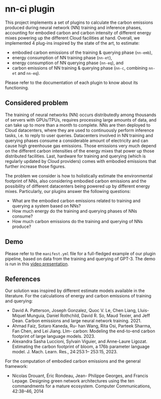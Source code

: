 # nn-ci plugin

This project implements a set of plugins to calculate the carbon emissions produced during neural network (NN) training and inference phases, accounting for embodied carbon and carbon intensity of different energy mixes powering up the different Cloud facilities at hand. 
Overall, we implemented 4 plug-ins inspired by the state of the art, to estimate:
- embodied carbon emissions of the training & querying phase (`nn-emb`),
- energy consumption of NN training phase (`nn-et`),
- energy consumption of NN querying phase (`nn-eq`), and
- carbon emissions of NN training & querying phase (`nn-c`, combining `nn-et` and `nn-eq`).

Please refer to the documentation of each plugin to know about its functioning.

## Considered problem

The training of neural networks (NN) occurs distributedly among thousands of
servers with GPUs/TPUs, requires processing large amounts of data, and can
take up to more than a month to complete. NNs are then deployed to Cloud
datacenters, where they are used to continuously perform inference tasks, i.e.
to reply to user queries. Datacenters involved in NN training and querying
phases consume a considerable amount of electricity and can cause high
greenhouse gas emissions. Those emissions very much depend on the different
carbon intensities of the energy mixes that power up those distributed
facilities. Last, hardware for training and querying (which is regularly
updated by Cloud providers) comes with embodied emissions that further
increase those figures.

The problem we consider is how to holistically estimate the environmental
footprint of NNs, also considering embodied carbon emissions and the
possibility of different datacenters being powered up by different energy
mixes. Particularly, our plugins answer the following questions:

- What are the embodied carbon emissions related to training and querying a
  system based on NNs?
- How much energy do the training and querying phases of NNs consume?
- How much carbon emissions do the training and querying of NNs produce?


## Demo

Please refer to the `manifest.yml` file for a full-fledged example of our plugin pipeline, based on data from the training and querying of GPT-3. The demo is run in this [video presentation](https://youtu.be/sWv5F_T9B6o).

## References

Our solution was inspired by different estimate models available in the
literature. For the calculations of energy and carbon emissions of training and
querying:

- David A. Patterson, Joseph Gonzalez, Quoc V. Le, Chen Liang, Lluis-Miquel
  Munguia, Daniel Rothchild, David R. So, Maud Texier, and Jeff Dean. Carbon
  emissions and large neural network training. 2021.
- Ahmad Faiz, Sotaro Kaneda, Ru- han Wang, Rita Osi, Parteek Sharma, Fan Chen,
  and Lei Jiang. Llm- carbon: Modeling the end-to-end carbon footprint of large
  language models. 2023.
- Alexandra Sasha Luccioni, Sylvain Viguier, and Anne-Laure Ligozat.
  Estimating the carbon footprint of bloom, a 176b parameter language model. J.
  Mach. Learn. Res., 24:253:1– 253:15, 2023.

For the computation of embodied carbon emissions and the general framework:

- Nicolas Drouant, Éric Rondeau, Jean- Philippe Georges, and Francis Lepage. Designing green network architectures using the ten commandments for a mature ecosystem. Computer Communications, 42:38–46, 2014


